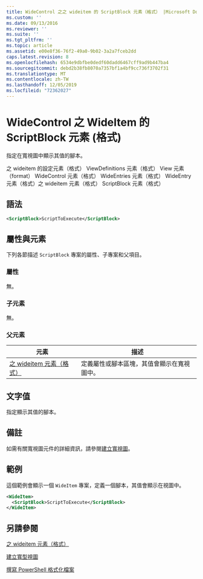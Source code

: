 ```yaml
---
title: WideControl 之之 wideitem 的 ScriptBlock 元素（格式） |Microsoft Docs
ms.custom: ''
ms.date: 09/13/2016
ms.reviewer: ''
ms.suite: ''
ms.tgt_pltfrm: ''
ms.topic: article
ms.assetid: e00e8f36-76f2-49a0-9b02-3a2a7fceb2dd
caps.latest.revision: 8
ms.openlocfilehash: 6534e9dbfbe0dedf60dadd6467cff9ad9b447ba4
ms.sourcegitcommit: debd2b38fb8070a7357bf1a4bf9cc736f3702f31
ms.translationtype: MT
ms.contentlocale: zh-TW
ms.lasthandoff: 12/05/2019
ms.locfileid: "72362027"
---
```

# <a name="scriptblock-element-for-wideitem-for-widecontrol-format"></a>WideControl 之 WideItem 的 ScriptBlock 元素 (格式)

指定在寬視圖中顯示其值的腳本。

之 wideitem 的設定元素（格式） ViewDefinitions 元素（格式） View 元素（format） WideControl 元素（格式） WideEntries 元素（格式） WideEntry 元素（格式）之 wideitem 元素（格式） ScriptBlock 元素（格式）

## <a name="syntax"></a>語法

```xml
<ScriptBlock>ScriptToExecute</ScriptBlock>
```

## <a name="attributes-and-elements"></a>屬性與元素

下列各節描述 `ScriptBlock` 專案的屬性、子專案和父項目。

### <a name="attributes"></a>屬性

無。

### <a name="child-elements"></a>子元素

無。

### <a name="parent-elements"></a>父元素

|元素|描述|
|-------------|-----------------|
|[之 wideitem 元素（格式）](./wideitem-element-for-widecontrol-format.md)|定義屬性或腳本區塊，其值會顯示在寬視圖中。|

## <a name="text-value"></a>文字值

指定顯示其值的腳本。

## <a name="remarks"></a>備註

如需有關寬視圖元件的詳細資訊，請參閱[建立寬視圖](./creating-a-wide-view.md)。

## <a name="example"></a>範例

這個範例會顯示一個 `WideItem` 專案，定義一個腳本，其值會顯示在視圖中。

```xml
<WideItem>
  <ScriptBlock>ScriptToExecute</ScriptBlock>
</WideItem>
```

## <a name="see-also"></a>另請參閱

[之 wideitem 元素（格式）](./wideitem-element-for-widecontrol-format.md)

[建立寬型視圖](./creating-a-wide-view.md)

[撰寫 PowerShell 格式化檔案](./writing-a-powershell-formatting-file.md)
